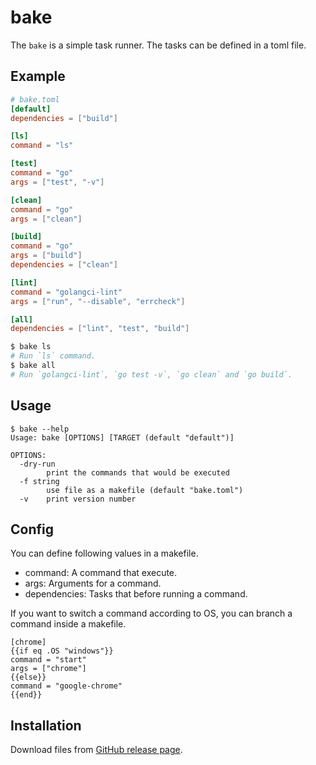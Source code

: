 # bake

The `bake` is a simple task runner. The tasks can be defined in a toml file.

## Example

```toml
# bake.toml
[default]
dependencies = ["build"]

[ls]
command = "ls"

[test]
command = "go"
args = ["test", "-v"]

[clean]
command = "go"
args = ["clean"]

[build]
command = "go"
args = ["build"]
dependencies = ["clean"]

[lint]
command = "golangci-lint"
args = ["run", "--disable", "errcheck"]

[all]
dependencies = ["lint", "test", "build"]
```

```bash
$ bake ls
# Run `ls` command.
$ bake all
# Run `golangci-lint`, `go test -v`, `go clean` and `go build`.
```

## Usage

```
$ bake --help
Usage: bake [OPTIONS] [TARGET (default "default")]

OPTIONS:
  -dry-run
    	print the commands that would be executed
  -f string
    	use file as a makefile (default "bake.toml")
  -v	print version number
```

## Config

You can define following values in a makefile.

* command: A command that execute.
* args: Arguments for a command.
* dependencies: Tasks that before running a command.

If you want to switch a command according to OS, you can branch a command inside a makefile.

```
[chrome]
{{if eq .OS "windows"}}
command = "start"
args = ["chrome"]
{{else}}
command = "google-chrome"
{{end}}
```

## Installation

Download files from [GitHub release page](https://github.com/y-yagi/bake/releases).
